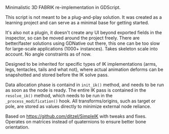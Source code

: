 Minimalistic 3D FABRIK re-implementation in GDScript.

This script is not meant to be a plug-and-play solution. It was created as a learning project and can serve as a minimal base for getting started.

It's also not a plugin, it doesn't create any UI beyond exported fields in the inspector, so can be moved around the project freely. There are better/faster solutions using GDNative out there, this one can be too slow for large-scale applications (1000+ instances). Takes skeleton scale into account. No angle constraints as of now.

 Designed to be inherited for specific types of IK implementations (arms, legs, tentacles, tails and what not), where actual animation deforms can be snapshotted and stored before the IK solve pass.

Data allocation phase is containd in `init_ik()` method, and needs to be run as soon as the node is ready. The entire IK pass is contained in the `resolve_ik()` method, which needs to be run in the `_process_modification()` hook. All transforms/origins, such as target or pole, are stored as values directly to minimize external node reliance.

Based on https://github.com/ditzel/SimpleIK with tweaks and fixes.
Operates on matrices instead of quaternions to ensure better bone orientation.